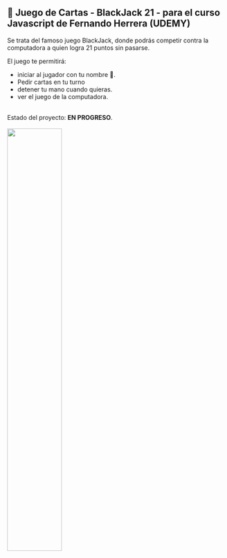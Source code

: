 ## 🙋 Juego de Cartas - BlackJack 21 - para el curso Javascript de Fernando Herrera (UDEMY)

Se trata del famoso juego BlackJack, donde podrás competir contra la computadora a quien logra 21 puntos sin pasarse.

El juego te permitirá: 
- iniciar al jugador con tu nombre 👤.
- Pedir cartas en tu turno 
- detener tu mano cuando quieras.
- ver el juego de la computadora.
 
</br>
Estado del proyecto: <b>EN PROGRESO</b>.
</br>
</br>
<img width='50%' src='https://i.postimg.cc/Rh8XbDLm/blackjack.png' >

